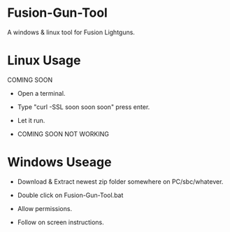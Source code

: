 # Fusion-Gun-Tool
A windows &amp; linux tool for Fusion Lightguns.

# Linux Usage

COMING SOON

- Open a terminal.

- Type "curl -SSL soon soon soon" press enter.

- Let it run. 

- COMING SOON NOT WORKING 
    
    
# Windows Useage

- Download & Extract newest zip folder somewhere on PC/sbc/whatever.

- Double click on Fusion-Gun-Tool.bat

- Allow permissions.

- Follow on screen instructions.



    
    
